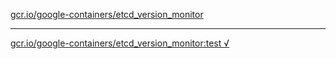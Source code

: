 [gcr.io/google-containers/etcd_version_monitor](https://hub.docker.com/r/anjia0532/etcd_version_monitor/tags/) 

----
[gcr.io/google-containers/etcd_version_monitor:test √](https://hub.docker.com/r/anjia0532/google-containers.etcd_version_monitor/tags/)

